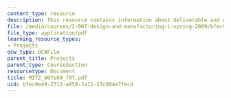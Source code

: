 ```yaml
---
content_type: resource
description: This resource contains information about deliverable and other activities.
file: /media/courses/2-007-design-and-manufacturing-i-spring-2009/bfec9e492713a8583a1113c004e7fecd_MIT2_007s09_f07.pdf
file_type: application/pdf
learning_resource_types:
- Projects
ocw_type: OCWFile
parent_title: Projects
parent_type: CourseSection
resourcetype: Document
title: MIT2_007s09_f07.pdf
uid: bfec9e49-2713-a858-3a11-13c004e7fecd
---
```

